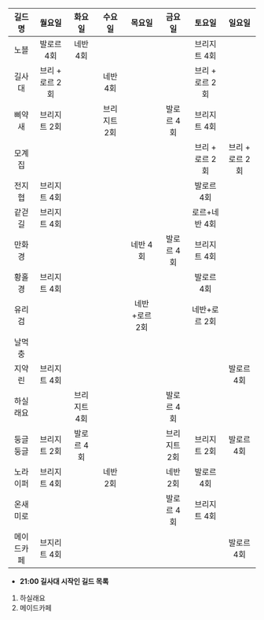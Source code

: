| 길드명  | 월요일  | 화요일  | 수요일  | 목요일  | 금요일  | 토요일  | 일요일  |
|:---:|:---:|:---:|:---:|:---:|:---:|:---:|:---:|
| 노블  | 발로르 4회  | 네반 4회  |   |   |   | 브리지트 4회  |   |
| 길사대  | 브리 + 로르 2회  |   | 네반 4회  |   |   | 브리 + 로르 2회  |  |
| 삐약새  | 브리지트 2회  |   | 브리지트 2회  |   | 발로르 4회 | 브리지트 4회  |   |
| 모계집  |   |   |   |   |   | 브리 + 로르 2회 | 브리 + 로르 2회  |
| 전지협  | 브리지트 4회  |   |   |   |   | 발로르 4회  |   |
| 같걷길  | 브리지트 4회  |   |   |   |   | 로르+네반 4회   |   |
| 만화경  |   |   |   | 네반 4회  | 발로르 4회  | 브리지트 4회  |   |
| 황홀경  | 브리지트 4회  |   |   |   |   | 발로르 4회  |   |
| 유리검  |   |   |   | 네반+로르 2회  |   | 네반+로르 2회   |   |
| 날먹충  |   |   |   |   |   |   |   |
| 지약린  | 브리지트 4회  |   |   |   |   |   | 발로르 4회  |
| 하실래요  |   | 브리지트 4회  |   |   | 발로르 4회  |   |   |
| 둥글둥글  | 브리지트 2회  | 발로르 4회  |   |   | 브리지트 2회  | 브리지트 2회  | 발로르 4회  |
| 노라이퍼  | 브리지트 4회  |   |  네반 2회  |   |  네반 2회  |  발로르 4회  |   |
| 온새미로  |   |   |   |   | 발로르 4회  | 브리지트 4회  |   |
| 메이드카페   | 브지리트 4회  |   |   |   |   |   |  발로르 4회  |

+ __21:00 길사대 시작인 길드 목록__
1. 하실래요
2. 메이드카페
